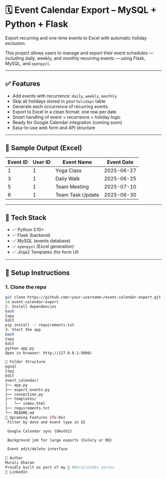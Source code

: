 # 🗓️ Event Calendar Export – MySQL + Python + Flask

Export recurring and one-time events to Excel with automatic holiday exclusion.

This project allows users to manage and export their event schedules — including daily, weekly, and monthly recurring events — using Flask, MySQL, and `openpyxl`.

---

## ✅ Features

- Add events with recurrence: `daily`, `weekly`, `monthly`
- Skip all holidays stored in your `holidays` table
- Generate each occurrence of recurring events
- Export to Excel in a clean format: one row per date
- Smart handling of event + recurrence + holiday logic
- Ready for Google Calendar integration (coming soon)
- Easy-to-use web form and API structure

---

## 📸 Sample Output (Excel)

| Event ID | User ID | Event Name        | Event Date  |
|----------|---------|-------------------|-------------|
| 1        | 1       | Yoga Class        | 2025-06-27  |
| 3        | 1       | Daily Walk        | 2025-06-25  |
| 5        | 1       | Team Meeting      | 2025-07-10  |
| 6        | 1       | Team Task Update  | 2025-06-30  |

---

## 🧱 Tech Stack

- ✅ Python 3.10+
- ✅ Flask (backend)
- ✅ MySQL (events database)
- ✅ `openpyxl` (Excel generation)
- ✅ Jinja2 Templates (for form UI)

---

## 🚀 Setup Instructions

### 1. Clone the repo

```bash
git clone https://github.com/<your-username>/event-calendar-export.git
cd event-calendar-export
2. Install dependencies
bash
Copy
Edit
pip install -r requirements.txt
3. Start the app
bash
Copy
Edit
python app.py
Open in browser: http://127.0.0.1:5000/

📝 Folder Structure
pgsql
Copy
Edit
event_calendar/
├── app.py
├── export_events.py
├── connection.py
├── templates/
│   └── index.html
├── requirements.txt
└── README.md
🔮 Upcoming Features (To-Do)
 Filter by date and event type in UI

 Google Calendar sync (OAuth2)

 Background job for large exports (Celery or RQ)

 Event edit/delete interface

🔖 Author
Murali Dharan
Proudly built as part of my 🔁 #MuraliCodes series
🔗 LinkedIn
